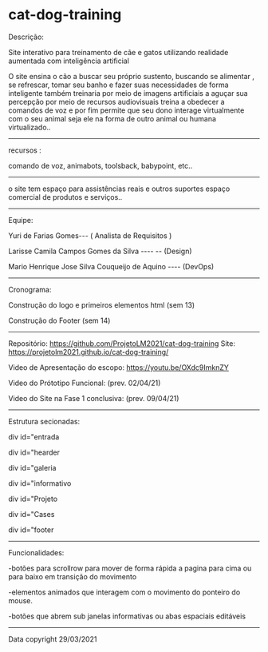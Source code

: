 # cat-dog-training

Descrição:

Site interativo para treinamento de cãe e gatos utilizando realidade aumentada com inteligência artificial

O site ensina o cão a buscar seu próprio sustento, buscando se alimentar , se refrescar, tomar seu banho e fazer suas necessidades de forma inteligente também treinaria por meio de imagens artificiais a aguçar sua percepção por meio de recursos audiovisuais treina a obedecer a comandos de voz e por fim permite que seu dono interage virtualmente com o seu animal seja ele na forma de outro animal ou humana virtualizado..
 _________________________________________________
 
recursos :

comando de voz, animabots, toolsback, babypoint, etc.. 
 _________________________________________________
 
  o site tem espaço para assistências reais e outros suportes 
   espaço comercial de produtos e serviços..
 _________________________________________________
 
Equipe:

Yuri de Farias Gomes--- ( Analista de Requisitos )

Larisse Camila Campos Gomes da Silva   ---- -- (Design)

Mario Henrique Jose Silva Couqueijo de Aquino  ---- (DevOps)

 _________________________________________________
 
 Cronograma: 
 
 Construção do logo e primeiros elementos html (sem 13)
 
 Construção do Footer (sem 14)
 
 
 ___________________________________________________
 
 Repositório:
https://github.com/ProjetoLM2021/cat-dog-training
Site:
https://projetolm2021.github.io/cat-dog-training/


Video de Apresentação do escopo:
https://youtu.be/OXdc9ImknZY

Video do Prótotipo Funcional:
(prev. 02/04/21)

Video do Site na Fase 1 conclusiva:
(prev. 09/04/21)
 
 
 _________________________________________________
 
Estrutura secionadas:

div id="entrada 

 div id="hearder
 
 div id="galeria
 
 div id="informativo
 
 div id="Projeto
 
 div id="Cases
 
 div id="footer
 _________________________________________________
 
Funcionalidades:

-botões para scrollrow para mover de forma rápida a pagina para cima ou para baixo
em transição do movimento

-elementos animados que interagem com o movimento do ponteiro do mouse.

-botões que abrem sub janelas informativas ou abas espaciais editáveis

 _________________________________________________
 
 Data copyright  29/03/2021

